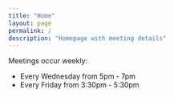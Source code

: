 ```yaml
---
title: "Home"
layout: page
permalink: /
description: "Homepage with meeting details"
---
```


Meetings occur weekly:

- Every Wednesday from 5pm - 7pm
- Every Friday from 3:30pm - 5:30pm
